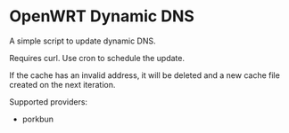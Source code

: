 # OpenWRT Dynamic DNS

A simple script to update dynamic DNS.

Requires curl. Use cron to schedule the update.

If the cache has an invalid address, it will be deleted and a new cache file created on the next iteration.

Supported providers:
- porkbun
